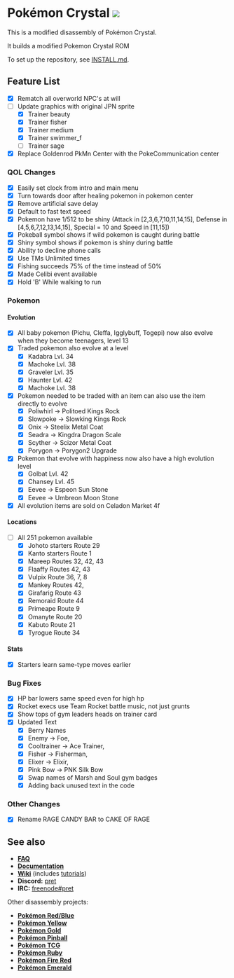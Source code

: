 # Pokémon Crystal ![](https://github.com/b13rg/pokecrystal/workflows/CI/badge.svg)

This is a modified disassembly of Pokémon Crystal.

It builds a modified Pokemon Crystal ROM

To set up the repository, see [INSTALL.md](INSTALL.md).

## Feature List

- [x] Rematch all overworld NPC's at will
- [ ] Update graphics with original  JPN sprite
  - [x] Trainer beauty
  - [x] Trainer fisher
  - [x] Trainer medium
  - [x] Trainer swimmer_f
  - [ ] Trainer sage
- [x] Replace Goldenrod PkMn Center with the PokeCommunication center

### QOL Changes

- [x] Easily set clock from intro and main menu
- [x] Turn towards door after healing pokemon in pokemon center
- [x] Remove artificial save delay
- [x] Default to fast text speed
- [x] Pokemon have 1/512 to be shiny (Attack in [2,3,6,7,10,11,14,15], Defense in [4,5,6,7,12,13,14,15], Special = 10 and Speed in [11,15])
- [x] Pokeball symbol shows if wild pokemon is caught during battle
- [x] Shiny symbol shows if pokemon is shiny during battle
- [x] Ability to decline phone calls
- [x] Use TMs Unlimited times
- [x] Fishing succeeds 75% of the time instead of 50%
- [x] Made Celibi event available
- [x] Hold 'B' While walking to run

### Pokemon

#### Evolution

- [x] All baby pokemon (Pichu, Cleffa, Igglybuff, Togepi) now also evolve when they become teenagers, level 13
- [x] Traded pokemon also evolve at a level
  - [x] Kadabra Lvl. 34
  - [x] Machoke Lvl. 38
  - [x] Graveler Lvl. 35
  - [x] Haunter Lvl. 42
  - [x] Machoke Lvl. 38
- [x] Pokemon needed to be traded with an item can also use the item directly to evolve
  - [x] Poliwhirl -> Politoed Kings Rock
  - [x] Slowpoke -> Slowking Kings Rock
  - [x] Onix -> Steelix Metal Coat
  - [x] Seadra -> Kingdra Dragon Scale
  - [x] Scyther -> Scizor Metal Coat
  - [x] Porygon -> Porygon2 Upgrade
- [x] Pokemon that evolve with happiness now also have a high evolution level
  - [x] Golbat Lvl. 42
  - [x] Chansey Lvl. 45
  - [x] Eevee -> Espeon Sun Stone
  - [x] Eevee -> Umbreon Moon Stone
- [x] All evolution items are sold on Celadon Market 4f

#### Locations

- [ ] All 251 pokemon available
  - [x] Johoto starters Route 29
  - [x] Kanto starters Route 1
  - [x] Mareep Routes 32, 42, 43 
  - [x] Flaaffy Routes 42, 43
  - [x] Vulpix Route 36, 7, 8
  - [x] Mankey Routes 42, 
  - [x] Girafarig Route 43
  - [x] Remoraid Route 44
  - [x] Primeape Route 9
  - [x] Omanyte Route 20
  - [x] Kabuto Route 21
  - [x] Tyrogue Route 34

#### Stats

- [x] Starters learn same-type moves  earlier

### Bug Fixes

- [x] HP bar lowers same speed even for high hp
- [x] Rocket execs use Team Rocket battle music, not just grunts
- [x] Show tops of gym leaders heads on trainer card
- [x] Updated Text
  - [x] Berry Names  
  - [x] Enemy → Foe, 
  - [x] Cooltrainer → Ace Trainer, 
  - [x] Fisher → Fisherman,
  - [x] Elixer → Elixir, 
  - [x] Pink Bow → PNK Silk Bow
  - [x] Swap names of Marsh and Soul gym badges
  - [x] Adding back unused text in the code

### Other Changes

- [x] Rename RAGE CANDY BAR to CAKE OF RAGE

## See also

- [**FAQ**](FAQ.md)
- [**Documentation**][docs]
- [**Wiki**][wiki] (includes [tutorials][tutorials])
- **Discord:** [pret][discord]
- **IRC:** [freenode#pret][irc]

Other disassembly projects:

- [**Pokémon Red/Blue**][pokered]
- [**Pokémon Yellow**][pokeyellow]
- [**Pokémon Gold**][pokegold]
- [**Pokémon Pinball**][pokepinball]
- [**Pokémon TCG**][poketcg]
- [**Pokémon Ruby**][pokeruby]
- [**Pokémon Fire Red**][pokefirered]
- [**Pokémon Emerald**][pokeemerald]

[pokered]: https://github.com/pret/pokered
[pokeyellow]: https://github.com/pret/pokeyellow
[pokegold]: https://github.com/pret/pokegold
[pokepinball]: https://github.com/pret/pokepinball
[poketcg]: https://github.com/pret/poketcg
[pokeruby]: https://github.com/pret/pokeruby
[pokefirered]: https://github.com/pret/pokefirered
[pokeemerald]: https://github.com/pret/pokeemerald
[docs]: https://pret.github.io/pokecrystal/
[wiki]: https://github.com/pret/pokecrystal/wiki
[tutorials]: https://github.com/pret/pokecrystal/wiki/Tutorials
[discord]: https://discord.gg/6EuWgX9
[irc]: https://kiwiirc.com/client/irc.freenode.net/?#pret
[travis]: https://travis-ci.org/pret/pokecrystal
[travis-badge]: https://travis-ci.org/pret/pokecrystal.svg?branch=master
